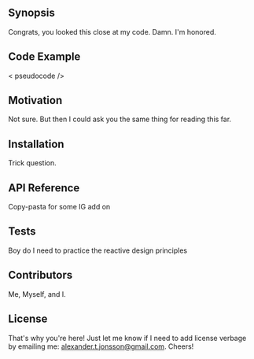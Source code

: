 ## Synopsis

Congrats, you looked this close at my code. Damn. I'm honored.

## Code Example

< pseudocode />

## Motivation

Not sure. But then I could ask you the same thing for reading this far.

## Installation

Trick question.

## API Reference

Copy-pasta for some IG add on

## Tests

Boy do I need to practice the reactive design principles

## Contributors

Me, Myself, and I.

## License

That's why you're here! Just let me know if I need to add license verbage by emailing me: alexander.t.jonsson@gmail.com. Cheers!
